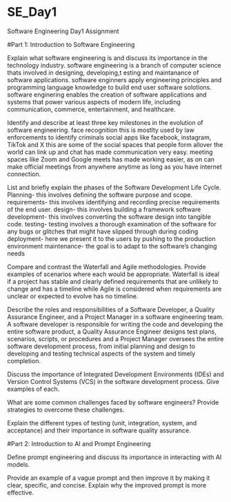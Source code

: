 # SE_Day1
Software Engineering Day1 Assignment

#Part 1: Introduction to Software Engineering

Explain what software engineering is and discuss its importance in the technology industry.
software engineering is a branch of computer science thats involved in designing, developing,t esting and maintanance of software applications. software enginners apply engineering principles and programming language knowledge to build end user software solotions.
software enginering enables the creation of software applications and systems that power various aspects of modern life, including communication, commerce, entertainment, and healthcare.

Identify and describe at least three key milestones in the evolution of software engineering.
face recognition this is mostlty used by law enforcements to identify criminals 
social apps like facebook, instagram, TikTok and X this are some of the social spaces that people form allover the world can link up and chat has made communication very easy.
meeting spaces like Zoom and Google meets has made working easier, as on can make official meetings from anywhere anytime as long as you have internet connection.

List and briefly explain the phases of the Software Development Life Cycle.
Planning- this involves defining the software purpose and scope.
requirements- this involves identifying and recording precise requirements of the end user.
design- this involves building a framework
software development- this involves converting the software design into tangible code.
testing- testing involves a thorough examination of the software for any bugs or glitches that might have slipped through during coding
deployment- here we present it to the users by pushing to the production environment
maintenance- the goal is to adapt to the software’s changing needs

Compare and contrast the Waterfall and Agile methodologies. Provide examples of scenarios where each would be appropriate.
Waterfall is ideal if a project has stable and clearly defined requirements that are unlikely to change and has a timeline while Agile is considered when requirements are unclear or expected to evolve has no timeline.


Describe the roles and responsibilities of a Software Developer, a Quality Assurance Engineer, and a Project Manager in a software engineering team.
A software developer is responsible for writing the code and developing the entire software product, a Quality Assurance Engineer designs test plans, scenarios, scripts, or procedures and  a Project Manager oversees the entire software development process, from initial planning and design to developing and testing technical aspects of the system and timely completion. 

Discuss the importance of Integrated Development Environments (IDEs) and Version Control Systems (VCS) in the software development process. Give examples of each.


What are some common challenges faced by software engineers? Provide strategies to overcome these challenges.


Explain the different types of testing (unit, integration, system, and acceptance) and their importance in software quality assurance.


#Part 2: Introduction to AI and Prompt Engineering


Define prompt engineering and discuss its importance in interacting with AI models.


Provide an example of a vague prompt and then improve it by making it clear, specific, and concise. Explain why the improved prompt is more effective.
